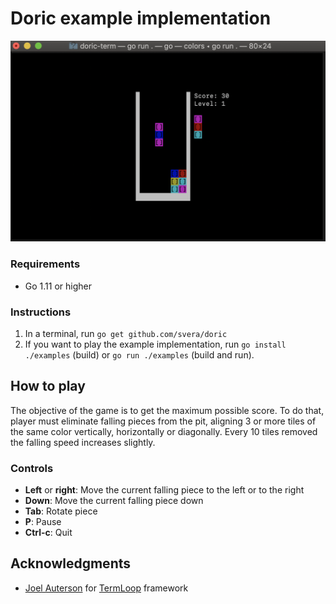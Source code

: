 # Doric example implementation

![Doric screenshot](screenshot.png)

### Requirements

* Go 1.11 or higher

### Instructions

 1. In a terminal, run `go get github.com/svera/doric`
 2. If you want to play the example implementation, run `go install ./examples` (build) or `go run ./examples` (build and run).

## How to play

The objective of the game is to get the maximum possible score. To do that, player must eliminate falling pieces from the pit, aligning
3 or more tiles of the same color vertically, horizontally or diagonally. Every 10 tiles removed the falling speed increases slightly.

### Controls

* **Left** or **right**: Move the current falling piece to the left or to the right
* **Down**: Move the current falling piece down
* **Tab**: Rotate piece
* **P**: Pause
* **Ctrl-c**: Quit

## Acknowledgments
* [Joel Auterson](https://github.com/JoelOtter) for [TermLoop](https://github.com/JoelOtter/termloop) framework
